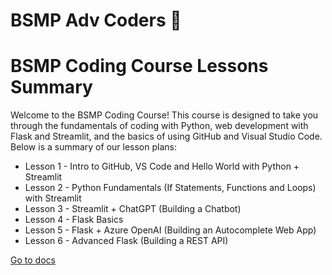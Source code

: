 # BSMP Adv Coders 🤖

# BSMP Coding Course Lessons Summary

Welcome to the BSMP Coding Course! This course is designed to take you through the fundamentals of coding with Python, web development with Flask and Streamlit, and the basics of using GitHub and Visual Studio Code. Below is a summary of our lesson plans:

- Lesson 1 - Intro to GitHub, VS Code and Hello World with Python + Streamlit
- Lesson 2 - Python Fundamentals (If Statements, Functions and Loops) with Streamlit
- Lesson 3 - Streamlit + ChatGPT (Building a Chatbot)
- Lesson 4 - Flask Basics
- Lesson 5 - Flask + Azure OpenAI (Building an Autocomplete Web App)
- Lesson 6 - Advanced Flask (Building a REST API)


[Go to docs](./docsu/README.md)